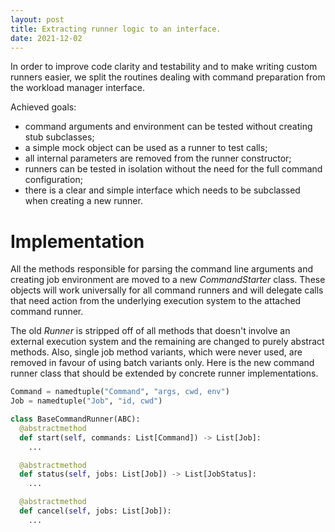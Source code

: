 ```yaml
---
layout: post
title: Extracting runner logic to an interface.
date: 2021-12-02
---
```


In order to improve code clarity and testability and to make writing
custom runners easier, we split the routines dealing with
command preparation from the workload manager interface.

Achieved goals:
 - command arguments and environment can be tested without
   creating stub subclasses;
 - a simple mock object can be used as a runner to test calls;
 - all internal parameters are removed from the runner constructor;
 - runners can be tested in isolation without the need for the
   full command configuration;
 - there is a clear and simple interface which needs to be subclassed
   when creating a new runner.

# Implementation

All the methods responsible for parsing the command line arguments and
creating job environment are moved to a new *CommandStarter* class.
These objects will work universally for all command runners and will
delegate calls that need action from the underlying execution system
to the attached command runner.

The old *Runner* is stripped off of all methods that doesn't involve
an external execution system and the remaining are changed to purely abstract
methods. Also, single job method variants, which were never used, are
removed in favour of using batch variants only.
Here is the new command runner class that should be extended by
concrete runner implementations.

~~~python
Command = namedtuple("Command", "args, cwd, env")
Job = namedtuple("Job", "id, cwd")

class BaseCommandRunner(ABC):
  @abstractmethod
  def start(self, commands: List[Command]) -> List[Job]:
    ...

  @abstractmethod
  def status(self, jobs: List[Job]) -> List[JobStatus]:
    ...

  @abstractmethod
  def cancel(self, jobs: List[Job]):
    ...
~~~
